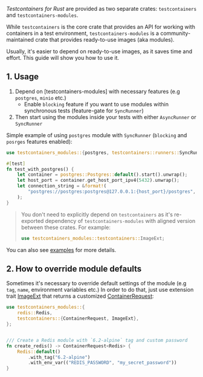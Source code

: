 _Testcontainers for Rust_ are provided as two separate crates: `testcontainers` and `testcontainers-modules`.

While `testcontainers` is the core crate that provides an API for working with containers in a test environment,
`testcontainers-modules` is a community-maintained crate that provides ready-to-use images (aka modules).

Usually, it's easier to depend on ready-to-use images, as it saves time and effort.
This guide will show you how to use it.

## 1. Usage

1. Depend on [testcontainers-modules] with necessary features (e.g `postgres`, `minio` etc.)
    - Enable `blocking` feature if you want to use modules
      within synchronous tests (feature-gate for `SyncRunner`)
2. Then start using the modules inside your tests with either `AsyncRunner` or `SyncRunner`

Simple example of using `postgres` module with `SyncRunner` (`blocking` and `posrges` features enabled):

```rust
use testcontainers_modules::{postgres, testcontainers::runners::SyncRunner};

#[test]
fn test_with_postgres() {
    let container = postgres::Postgres::default().start().unwrap();
    let host_port = container.get_host_port_ipv4(5432).unwrap();
    let connection_string = &format!(
        "postgres://postgres:postgres@127.0.0.1:{host_port}/postgres",
    );
}
```

> You don't need to explicitly depend on `testcontainers` as it's re-exported dependency
> of `testcontainers-modules` with aligned version between these crates.
> For example:
>
>```rust
>use testcontainers_modules::testcontainers::ImageExt;
>```

You can also see [examples](https://github.com/testcontainers/testcontainers-rs-modules-community/tree/main/examples)
for more details.

## 2. How to override module defaults

Sometimes it's necessary to override default settings of the module (e.g `tag`, `name`, environment variables etc.)
In order to do that, just use extension trait [ImageExt](https://docs.rs/testcontainers/latest/testcontainers/core/trait.ImageExt.html)
that returns a customized [ContainerRequest](https://docs.rs/testcontainers/latest/testcontainers/core/struct.ContainerRequest.html):

```rust
use testcontainers_modules::{
    redis::Redis,
    testcontainers::{ContainerRequest, ImageExt},
};


/// Create a Redis module with `6.2-alpine` tag and custom password
fn create_redis() -> ContainerRequest<Redis> {
    Redis::default()
        .with_tag("6.2-alpine")
        .with_env_var(("REDIS_PASSWORD", "my_secret_password"))
}
```